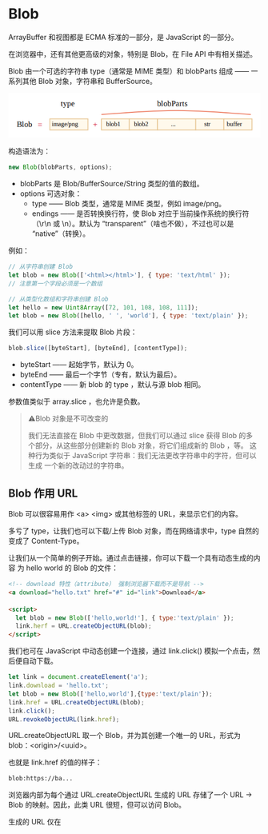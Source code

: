 # Blob

ArrayBuffer 和视图都是 ECMA 标准的一部分，是 JavaScript 的一部分。

在浏览器中，还有其他更高级的对象，特别是 Blob，在 File API 中有相关描述。

Blob 由一个可选的字符串 type（通常是 MIME 类型）和 blobParts 组成 —— 一系列其他 Blob 对象，字符串和 BufferSource。

![](./img/Blob.png)

构造语法为：

```js
new Blob(blobParts, options);
```

- blobParts 是 Blob/BufferSource/String 类型的值的数组。
- options 可选对象：
  - type —— Blob 类型，通常是 MIME 类型，例如 image/png。
  - endings —— 是否转换换行符，使 Blob 对应于当前操作系统的换行符（\r\n 或 \n）。默认为 “transparent”（啥也不做），不过也可以是 “native”（转换）。

例如：

```js
// 从字符串创建 Blob
let blob = new Blob(['<html></html>'], { type: 'text/html' });
// 注意第一个字段必须是一个数组
```

```js
// 从类型化数组和字符串创建 Blob
let hello = new Uint8Array([72, 101, 108, 108, 111]);
let blob = new Blob([hello, ' ', 'world'], { type: 'text/plain' });
```

我们可以用 slice 方法来提取 Blob 片段：

```js
blob.slice([byteStart], [byteEnd], [contentType]);
```

- byteStart —— 起始字节，默认为 0。
- byteEnd —— 最后一个字节（专有，默认为最后）。
- contentType —— 新 blob 的 type ，默认与源 blob 相同。

参数值类似于 array.slice ，也允许是负数。

> ⚠️Blob 对象是不可改变的
>
> 我们无法直接在 Blob 中更改数据，但我们可以通过 slice 获得 Blob 的多 个部分，从这些部分创建新的 Blob 对象，将它们组成新的 Blob ，等。 这种行为类似于 JavaScript 字符串：我们无法更改字符串中的字符，但可以生成 一个新的改动过的字符串。



## Blob 作用 URL

Blob 可以很容易用作 \<a> \<img> 或其他标签的 URL，来显示它们的内容。

多亏了 type，让我们也可以下载/上传 Blob 对象，而在网络请求中，type 自然的变成了 Content-Type。

让我们从一个简单的例子开始。通过点击链接，你可以下载一个具有动态生成的内容 为 hello world 的 Blob 的文件：

```html
<!-- download 特性（attribute） 强制浏览器下载而不是导航 -->
<a download="hello.txt" href="#" id="link">Download</a>

<script>
  let blob = new Blob(['hello,world!'], { type:'text/plain' });
  link.herf = URL.createObjectURL(blob);
</script>
```

我们也可在 JavaScript 中动态创建一个连接，通过 link.click() 模拟一个点击，然后便自动下载。

```js
let link = document.createElement('a');
link.download = 'hello.txt';
let blob = new Blob(['hello,world'],{type:'text/plain'});
link.href = URL.createObjectURL(blob);
link.click();
URL.revokeObjectURL(link.href);
```

URL.createObjectURL 取一个 Blob，并为其创建一个唯一的 URL，形式为 blob：\<origin>/\<uuid>。

也就是 link.href 的值的样子：

```bash
blob:https://ba...
```

浏览器内部为每个通过 URL.createObjectURL 生成的 URL 存储了一个 URL -> Blob 的映射。因此，此类 URL 很短，但可以访问 Blob。

生成的 URL 仅在
